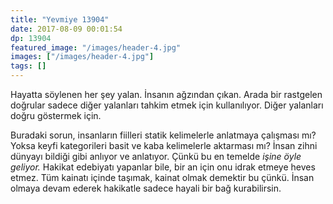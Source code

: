 ```yaml
---
title: "Yevmiye 13904"
date: 2017-08-09 00:01:54
dp: 13904
featured_image: "/images/header-4.jpg"
images: ["/images/header-4.jpg"]
tags: []
---
```


Hayatta söylenen her şey yalan. İnsanın ağzından çıkan. Arada bir rastgelen
doğrular sadece diğer yalanları tahkim etmek için kullanılıyor. Diğer yalanları
doğru göstermek için.

Buradaki sorun, insanların fiilleri statik kelimelerle anlatmaya çalışması mı?
Yoksa keyfi kategorileri basit ve kaba kelimelerle aktarması mı? İnsan zihni
dünyayı bildiği gibi anlıyor ve anlatıyor. Çünkü bu en temelde *işine öyle
geliyor.* Hakikat edebiyatı yapanlar bile, bir an için onu idrak etmeye heves
etmez. Tüm kainatı içinde taşımak, kainat olmak demektir bu çünkü. İnsan olmaya
devam ederek hakikatle sadece hayali bir bağ kurabilirsin.


